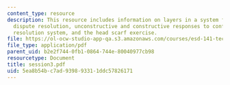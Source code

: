 ```yaml
---
content_type: resource
description: This resource includes information on layers in a system for workplace
  dispute resolution, unconstructive and constructive responses to conflict, dispute
  resolution system, and the head scarf exercise.
file: https://ol-ocw-studio-app-qa.s3.amazonaws.com/courses/esd-141-technology-policy-negotiations-spring-2006/5ea8b54bc7ad939893311ddc57826171_session3.pdf
file_type: application/pdf
parent_uid: b2e2f744-0fb1-0864-744e-80040977cb98
resourcetype: Document
title: session3.pdf
uid: 5ea8b54b-c7ad-9398-9331-1ddc57826171
---
```

